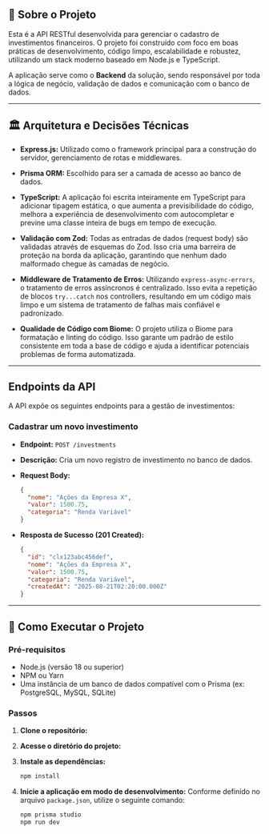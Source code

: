 ## 📄 Sobre o Projeto

Esta é a API RESTful desenvolvida para gerenciar o cadastro de investimentos financeiros. O projeto foi construído com foco em boas práticas de desenvolvimento, código limpo, escalabilidade e robustez, utilizando um stack moderno baseado em Node.js e TypeScript.

A aplicação serve como o **Backend** da solução, sendo responsável por toda a lógica de negócio, validação de dados e comunicação com o banco de dados.

---

## 🏛️ Arquitetura e Decisões Técnicas


* **Express.js:** Utilizado como o framework principal para a construção do servidor, gerenciamento de rotas e middlewares.

* **Prisma ORM:** Escolhido para ser a camada de acesso ao banco de dados.

* **TypeScript:** A aplicação foi escrita inteiramente em TypeScript para adicionar tipagem estática, o que aumenta a previsibilidade do código, melhora a experiência de desenvolvimento com autocompletar e previne uma classe inteira de bugs em tempo de execução.

* **Validação com Zod:** Todas as entradas de dados (request body) são validadas através de esquemas do Zod. Isso cria uma barreira de proteção na borda da aplicação, garantindo que nenhum dado malformado chegue às camadas de negócio.

* **Middleware de Tratamento de Erros:** Utilizando `express-async-errors`, o tratamento de erros assíncronos é centralizado. Isso evita a repetição de blocos `try...catch` nos controllers, resultando em um código mais limpo e um sistema de tratamento de falhas mais confiável e padronizado.

* **Qualidade de Código com Biome:** O projeto utiliza o Biome para formatação e linting do código. Isso garante um padrão de estilo consistente em toda a base de código e ajuda a identificar potenciais problemas de forma automatizada.

---

## Endpoints da API

A API expõe os seguintes endpoints para a gestão de investimentos:

### Cadastrar um novo investimento

* **Endpoint:** `POST /investments`
* **Descrição:** Cria um novo registro de investimento no banco de dados.
* **Request Body:**

    ```json
    {
      "nome": "Ações da Empresa X",
      "valor": 1500.75,
      "categoria": "Renda Variável"
    }
    ```

* **Resposta de Sucesso (201 Created):**

    ```json
    {
      "id": "clx123abc456def",
      "nome": "Ações da Empresa X",
      "valor": 1500.75,
      "categoria": "Renda Variável",
      "createdAt": "2025-08-21T02:20:00.000Z"
    }
    ```

---

## 🚀 Como Executar o Projeto

### Pré-requisitos
* Node.js (versão 18 ou superior)
* NPM ou Yarn
* Uma instância de um banco de dados compatível com o Prisma (ex: PostgreSQL, MySQL, SQLite)

### Passos

1.  **Clone o repositório:**
    

2.  **Acesse o diretório do projeto:**
    

3.  **Instale as dependências:**
    ```bash
    npm install
    ```

4.  **Inicie a aplicação em modo de desenvolvimento:**
    Conforme definido no arquivo `package.json`, utilize o seguinte comando:
    ```bash
    npm prisma studio
    npm run dev
    ```